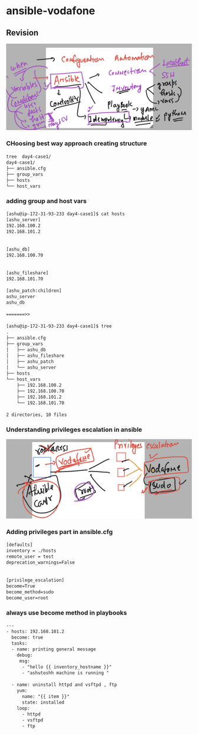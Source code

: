 # ansible-vodafone

## Revision 

<img src="rev.png">

### CHoosing best way approach creating structure 

```
tree  day4-case1/
day4-case1/
├── ansible.cfg
├── group_vars
├── hosts
└── host_vars

```

### adding group and host vars 

```
[ashu@ip-172-31-93-233 day4-case1]$ cat hosts
[ashu_server]
192.168.100.2
192.168.101.2


[ashu_db]
192.168.100.70


[ashu_fileshare]
192.168.101.70

[ashu_patch:children]
ashu_server
ashu_db

=======>>

[ashu@ip-172-31-93-233 day4-case1]$ tree 
.
├── ansible.cfg
├── group_vars
│   ├── ashu_db
│   ├── ashu_fileshare
│   ├── ashu_patch
│   └── ashu_server
├── hosts
└── host_vars
    ├── 192.168.100.2
    ├── 192.168.100.70
    ├── 192.168.101.2
    └── 192.168.101.70

2 directories, 10 files

```

### Understanding privileges escalation in ansible 

<img src="prv.png">

### Adding privileges part in ansible.cfg

```
[defaults]
inventory = ./hosts
remote_user = test
deprecation_warnings=False


[privilege_escalation]
become=True
become_method=sudo
become_user=root

```

### always use become method in playbooks

```
---
- hosts: 192.168.101.2 
  become: true
  tasks:
  - name: printing general message
    debug: 
     msg:  
      - "hello {{ inventory_hostname }}"
      - "ashutoshh machine is running "

  - name: uninstall httpd and vsftpd , ftp 
    yum:
      name: "{{ item }}"
      state: installed 
    loop:
      - httpd
      - vsftpd 
      - ftp

```


